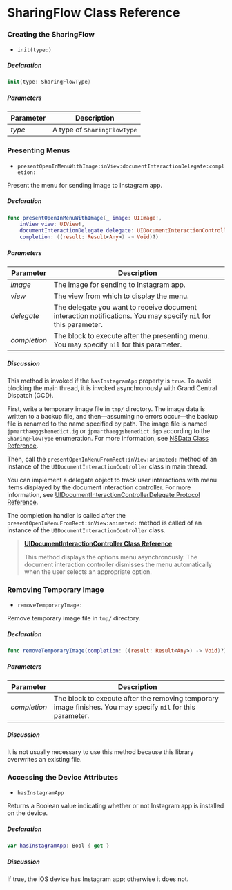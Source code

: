 # SharingFlow Class Reference

### Creating the SharingFlow

  - `init(type:)`

  ##### Declaration

  ```swift
  init(type: SharingFlowType)
  ```

  ##### Parameters

  Parameter   | Description
  --------------|---------------
  _type_       | A type of `SharingFlowType`

### Presenting Menus

  - `presentOpenInMenuWithImage:inView:documentInteractionDelegate:completion:`

  Present the menu for sending image to Instagram app.

  ##### Declaration

  ```swift
  func presentOpenInMenuWithImage(_ image: UIImage!,
      inView view: UIView!,
      documentInteractionDelegate delegate: UIDocumentInteractionControllerDelegate?,
      completion: ((result: Result<Any>) -> Void)?)
  ```

  ##### Parameters

  Parameter   | Description
  --------------|---------------
  _image_       | The image for sending to Instagram app.
  _view_          | The view from which to display the menu.
  _delegate_    | The delegate you want to receive document interaction notifications. You may specify `nil` for this parameter.
  _completion_ | The block to execute after the presenting menu. You may specify `nil` for this parameter.

  ##### Discussion

  This method is invoked if the `hasInstagramApp` property is `true`. To avoid blocking the main thread, it is invoked asynchronously with Grand Central Dispatch (GCD). 

  First, write a temporary image file in `tmp/` directory. The image data is written to a backup file, and then—assuming no errors occur—the backup file is renamed to the name specified by path. The image file is named `jpmarthaeggsbenedict.ig` or `jpmarthaeggsbenedict.igo` according to the `SharingFlowType` enumeration. For more information, see [NSData Class Reference](https://developer.apple.com/library/ios/documentation/Cocoa/Reference/Foundation/Classes/NSData_Class/).

  Then, call the `presentOpenInMenuFromRect:inView:animated:` method of an instance of the `UIDocumentInteractionController` class in main thread.

  You can implement a delegate object to track user interactions with menu items displayed by the document interaction controller. For more information, see [UIDocumentInteractionControllerDelegate Protocol Reference](https://developer.apple.com/library/ios/documentation/UIKit/Reference/UIDocumentInteractionControllerDelegate_protocol/).

  The completion handler is called after the `presentOpenInMenuFromRect:inView:animated:` method is called of an instance of the `UIDocumentInteractionController` class.

  > __[UIDocumentInteractionController Class Reference](https://developer.apple.com/library/ios/documentation/UIKit/Reference/UIDocumentInteractionController_class/)__
  >
  > This method displays the options menu asynchronously. The document interaction controller dismisses the menu automatically when the user selects an appropriate option.

### Removing Temporary Image

  - `removeTemporaryImage:`

  Remove temporary image file in `tmp/` directory.

  ##### Declaration

  ```swift
  func removeTemporaryImage(completion: ((result: Result<Any>) -> Void)?)
  ```

  ##### Parameters

  Parameter   | Description
  --------------|---------------
  _completion_ | The block to execute after the removing temporary image finishes. You may specify `nil` for this parameter.

  ##### Discussion

  It is not usually necessary to use this method because this library overwrites an existing file.

### Accessing the Device Attributes

  - `hasInstagramApp`

  Returns a Boolean value indicating whether or not Instagram app is installed on the device.

  ##### Declaration

  ```swift
  var hasInstagramApp: Bool { get }
  ```

  ##### Discussion

  If true, the iOS device has Instagram app; otherwise it does not.
